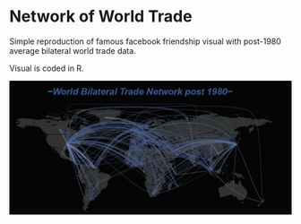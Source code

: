 # Network of World Trade

Simple reproduction of famous facebook friendship visual with post-1980 average bilateral world trade data.

Visual is coded in R. 

![](map.PNG)


